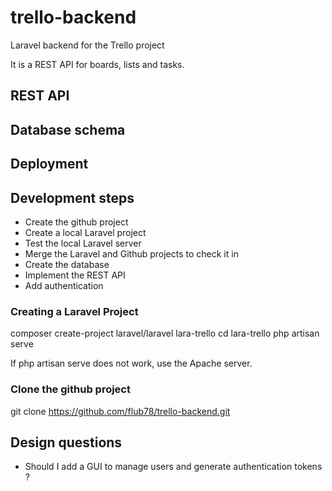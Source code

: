 # trello-backend
Laravel backend for the Trello project

It is a REST API for boards, lists and tasks.

## REST API

## Database schema

## Deployment

## Development steps

* Create the github project
* Create a local Laravel project 
* Test the local Laravel server
* Merge the Laravel and Github projects to check it in
* Create the database
* Implement the REST API
* Add authentication

### Creating a Laravel Project

  composer create-project laravel/laravel lara-trello
  cd lara-trello
  php artisan serve

If php artisan serve does not work, use the Apache server. 

### Clone the github project

  git clone https://github.com/flub78/trello-backend.git
  
## Design questions

* Should I add a GUI to manage users and generate authentication tokens ?
